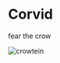 # Corvid

fear the crow

![crowtein](https://github.com/user-attachments/assets/91e831b3-34bb-440b-a36f-c192d85e0b98)
